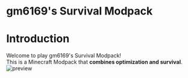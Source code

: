 gm6169's Survival Modpack
====
# Introduction
Welcome to play gm6169's Survival Modpack!\
This is a Minecraft Modpack that **combines optimization and survival**.\
![preview](https://s1.ax1x.com/2022/06/19/Xjp7NR.jpg)
